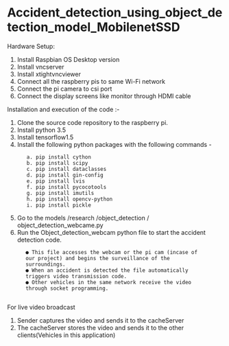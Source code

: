 # Accident_detection_using_object_detection_model_MobilenetSSD

Hardware Setup:
1. Install Raspbian OS Desktop version
2. Install vncserver
3. Install xtightvncviewer
4. Connect all the raspberry pis to same Wi-Fi network
5. Connect the pi camera to csi port
6. Connect the display screens like monitor through HDMI
cable

Installation and execution of the code :-
1. Clone the source code repository to the raspberry pi.
2. Install python 3.5
3. Install tensorflow1.5
4. Install the following python packages with the following
commands -
   ```    
      a. pip install cython
      b. pip install scipy
      c. pip install dataclasses
      d. pip install gin-config
      e. pip install lvis
      f. pip install pycocotools
      g. pip install imutils
      h. pip install opencv-python
      i. pip install pickle

5. Go to the models /research /object_detection /
object_detection_webcame.py
6. Run the Object_detection_webcam python file to start the
accident detection code.

```Note:
      ● This file accesses the webcam or the pi cam (incase of
      our project) and begins the surveillance of the
      surroundings.
      ● When an accident is detected the file automatically
      triggers video transmission code.
      ● Other vehicles in the same network receive the video
      through socket programming.
      
```
For live video broadcast
1. Sender captures the video and sends it to the cacheServer
2. The cacheServer stores the video and sends it to the other clients(Vehicles in this application)
